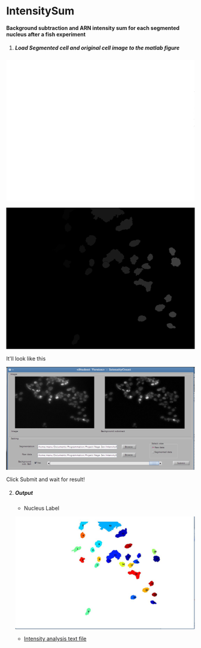 IntensitySum
============

#### Background subtraction and ARN intensity sum for each segmented nucleus after a fish experiment


1. ##### Load Segmented cell and original cell image to the matlab figure

![alt tag](example/data_for_display/original.png)


![alt tag](example/data_for_display/seg.png)


It'll look like this

![alt tag](/example/data_for_display/intensitycount)


Click Submit and wait for result!



2. ##### Output

    * Nucleus Label
    
    ![alt tag](example/data_for_display/imlabel.jpg)
    
    * [Intensity analysis text file](example/data_for_display/intensity.txt)
